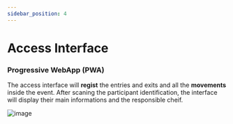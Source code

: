 ```yaml
---
sidebar_position: 4
---
```


# Access Interface
### Progressive WebApp (PWA)

The access interface will **regist** the entries and exits and all the **movements** inside the event.
After scaning the participant identification, the interface will display their main informations and the responsible cheif.

![image](@site/static/img/final_interfaces/AccessInterface/AccessInterface.png)
